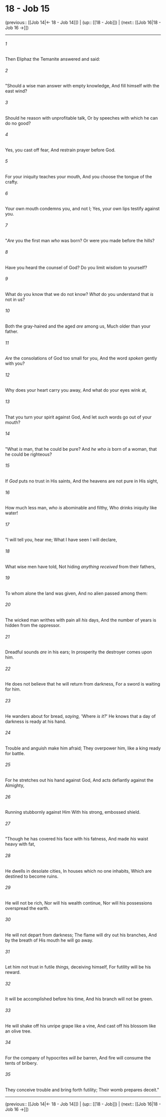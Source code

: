 # 18 - Job 15

(previous:: [[Job 14|← 18 - Job 14]]) | (up:: [[18 - Job]]) | (next:: [[Job 16|18 - Job 16 →]])

***


###### 1 
Then Eliphaz the Temanite answered and said: 

###### 2 
"Should a wise man answer with empty knowledge, And fill himself with the east wind? 

###### 3 
Should he reason with unprofitable talk, Or by speeches with which he can do no good? 

###### 4 
Yes, you cast off fear, And restrain prayer before God. 

###### 5 
For your iniquity teaches your mouth, And you choose the tongue of the crafty. 

###### 6 
Your own mouth condemns you, and not I; Yes, your own lips testify against you. 

###### 7 
"_Are_ you the first man _who_ was born? Or were you made before the hills? 

###### 8 
Have you heard the counsel of God? Do you limit wisdom to yourself? 

###### 9 
What do you know that we do not know? _What_ do you understand that _is_ not in us? 

###### 10 
Both the gray-haired and the aged _are_ among us, Much older than your father. 

###### 11 
_Are_ the consolations of God too small for you, And the word _spoken_ gently with you? 

###### 12 
Why does your heart carry you away, And what do your eyes wink at, 

###### 13 
That you turn your spirit against God, And let _such_ words go out of your mouth? 

###### 14 
"What _is_ man, that he could be pure? And _he who is_ born of a woman, that he could be righteous? 

###### 15 
If _God_ puts no trust in His saints, And the heavens are not pure in His sight, 

###### 16 
How much less man, _who is_ abominable and filthy, Who drinks iniquity like water! 

###### 17 
"I will tell you, hear me; What I have seen I will declare, 

###### 18 
What wise men have told, Not hiding _anything received_ from their fathers, 

###### 19 
To whom alone the land was given, And no alien passed among them: 

###### 20 
The wicked man writhes with pain all _his_ days, And the number of years is hidden from the oppressor. 

###### 21 
Dreadful sounds _are_ in his ears; In prosperity the destroyer comes upon him. 

###### 22 
He does not believe that he will return from darkness, For a sword is waiting for him. 

###### 23 
He wanders about for bread, _saying,_ 'Where _is it?_' He knows that a day of darkness is ready at his hand. 

###### 24 
Trouble and anguish make him afraid; They overpower him, like a king ready for battle. 

###### 25 
For he stretches out his hand against God, And acts defiantly against the Almighty, 

###### 26 
Running stubbornly against Him With his strong, embossed shield. 

###### 27 
"Though he has covered his face with his fatness, And made _his_ waist heavy with fat, 

###### 28 
He dwells in desolate cities, In houses which no one inhabits, Which are destined to become ruins. 

###### 29 
He will not be rich, Nor will his wealth continue, Nor will his possessions overspread the earth. 

###### 30 
He will not depart from darkness; The flame will dry out his branches, And by the breath of His mouth he will go away. 

###### 31 
Let him not trust in futile _things,_ deceiving himself, For futility will be his reward. 

###### 32 
It will be accomplished before his time, And his branch will not be green. 

###### 33 
He will shake off his unripe grape like a vine, And cast off his blossom like an olive tree. 

###### 34 
For the company of hypocrites _will be_ barren, And fire will consume the tents of bribery. 

###### 35 
They conceive trouble and bring forth futility; Their womb prepares deceit."

***

(previous:: [[Job 14|← 18 - Job 14]]) | (up:: [[18 - Job]]) | (next:: [[Job 16|18 - Job 16 →]])
